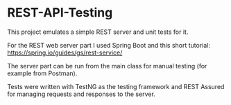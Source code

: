 # REST-API-Testing
This project emulates a simple REST server and unit tests for it.

For the REST web server part I used Spring Boot and this short tutorial:
https://spring.io/guides/gs/rest-service/

The server part can be run from the main class for manual testing (for example from Postman).

Tests were written with TestNG as the testing framework and REST Assured for managing requests and responses to the server.
